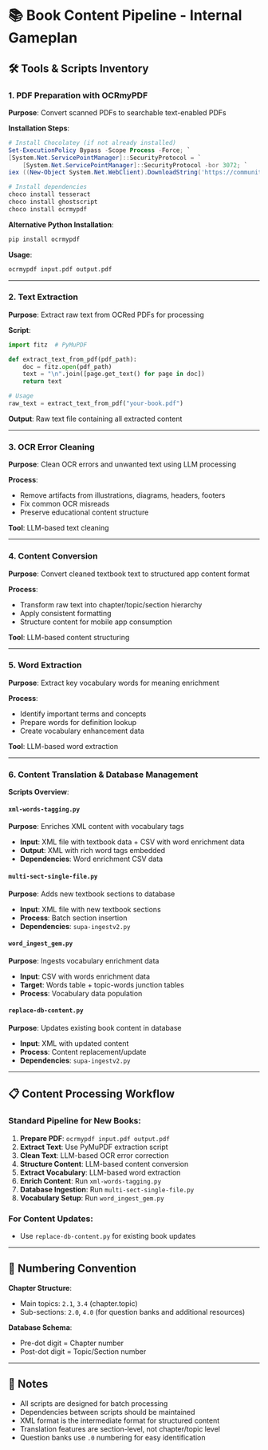 # 📚 Book Content Pipeline - Internal Gameplan

## 🛠️ Tools & Scripts Inventory

### 1. PDF Preparation with OCRmyPDF

**Purpose**: Convert scanned PDFs to searchable text-enabled PDFs

**Installation Steps**:
```powershell
# Install Chocolatey (if not already installed)
Set-ExecutionPolicy Bypass -Scope Process -Force; `
[System.Net.ServicePointManager]::SecurityProtocol = `
    [System.Net.ServicePointManager]::SecurityProtocol -bor 3072; `
iex ((New-Object System.Net.WebClient).DownloadString('https://community.chocolatey.org/install.ps1'))

# Install dependencies
choco install tesseract
choco install ghostscript
choco install ocrmypdf
```

**Alternative Python Installation**:
```bash
pip install ocrmypdf
```

**Usage**:
```bash
ocrmypdf input.pdf output.pdf
```

---

### 2. Text Extraction

**Purpose**: Extract raw text from OCRed PDFs for processing

**Script**:
```python
import fitz  # PyMuPDF

def extract_text_from_pdf(pdf_path):
    doc = fitz.open(pdf_path)
    text = "\n".join([page.get_text() for page in doc])
    return text

# Usage
raw_text = extract_text_from_pdf("your-book.pdf")
```

**Output**: Raw text file containing all extracted content

---

### 3. OCR Error Cleaning

**Purpose**: Clean OCR errors and unwanted text using LLM processing

**Process**:
- Remove artifacts from illustrations, diagrams, headers, footers
- Fix common OCR misreads
- Preserve educational content structure

**Tool**: LLM-based text cleaning

---

### 4. Content Conversion

**Purpose**: Convert cleaned textbook text to structured app content format

**Process**:
- Transform raw text into chapter/topic/section hierarchy
- Apply consistent formatting
- Structure content for mobile app consumption

**Tool**: LLM-based content structuring

---

### 5. Word Extraction

**Purpose**: Extract key vocabulary words for meaning enrichment

**Process**:
- Identify important terms and concepts
- Prepare words for definition lookup
- Create vocabulary enhancement data

**Tool**: LLM-based word extraction

---

### 6. Content Translation & Database Management

**Scripts Overview**:

#### `xml-words-tagging.py`
**Purpose**: Enriches XML content with vocabulary tags
- **Input**: XML file with textbook data + CSV with word enrichment data
- **Output**: XML with rich word tags embedded
- **Dependencies**: Word enrichment CSV data

#### `multi-sect-single-file.py`
**Purpose**: Adds new textbook sections to database
- **Input**: XML file with new textbook sections
- **Process**: Batch section insertion
- **Dependencies**: `supa-ingestv2.py`

#### `word_ingest_gem.py`
**Purpose**: Ingests vocabulary enrichment data
- **Input**: CSV with words enrichment data
- **Target**: Words table + topic-words junction tables
- **Process**: Vocabulary data population

#### `replace-db-content.py`
**Purpose**: Updates existing book content in database
- **Input**: XML with updated content
- **Process**: Content replacement/update
- **Dependencies**: `supa-ingestv2.py`

---

## 📋 Content Processing Workflow

### Standard Pipeline for New Books:

1. **Prepare PDF**: `ocrmypdf input.pdf output.pdf`
2. **Extract Text**: Use PyMuPDF extraction script
3. **Clean Text**: LLM-based OCR error correction
4. **Structure Content**: LLM-based content conversion
5. **Extract Vocabulary**: LLM-based word extraction
6. **Enrich Content**: Run `xml-words-tagging.py`
7. **Database Ingestion**: Run `multi-sect-single-file.py`
8. **Vocabulary Setup**: Run `word_ingest_gem.py`

### For Content Updates:
- Use `replace-db-content.py` for existing book updates

---

## 🔢 Numbering Convention

**Chapter Structure**:
- Main topics: `2.1`, `3.4` (chapter.topic)
- Sub-sections: `2.0`, `4.0` (for question banks and additional resources)

**Database Schema**:
- Pre-dot digit = Chapter number
- Post-dot digit = Topic/Section number

---

## 📝 Notes

- All scripts are designed for batch processing
- Dependencies between scripts should be maintained
- XML format is the intermediate format for structured content
- Translation features are section-level, not chapter/topic level
- Question banks use `.0` numbering for easy identification
